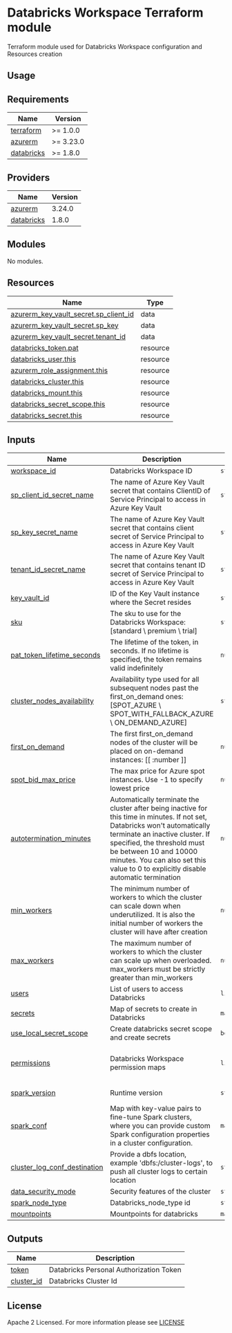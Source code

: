 # Databricks Workspace Terraform module
Terraform module used for Databricks Workspace configuration and Resources creation

## Usage

<!-- BEGIN_TF_DOCS -->
## Requirements

| Name                                                                         | Version   |
| ---------------------------------------------------------------------------- | --------- |
| <a name="requirement_terraform"></a> [terraform](#requirement\_terraform)    | >= 1.0.0  |
| <a name="requirement_azurerm"></a> [azurerm](#requirement\_azurerm)          | >= 3.23.0 |
| <a name="requirement_databricks"></a> [databricks](#requirement\_databricks) | >= 1.8.0  |

## Providers

| Name                                                                   | Version |
| ---------------------------------------------------------------------- | ------- |
| <a name="provider_azurerm"></a> [azurerm](#provider\_azurerm)          | 3.24.0  |
| <a name="provider_databricks"></a> [databricks](#provider\_databricks) | 1.8.0   |

## Modules

No modules.

## Resources

| Name                                                                                                                                      | Type     |
| ----------------------------------------------------------------------------------------------------------------------------------------- | -------- |
| [azurerm_key_vault_secret.sp_client_id](https://registry.terraform.io/providers/hashicorp/azurerm/latest/docs/resources/key_vault_secret) | data     |
| [azurerm_key_vault_secret.sp_key](https://registry.terraform.io/providers/hashicorp/azurerm/latest/docs/resources/key_vault_secret)       | data     |
| [azurerm_key_vault_secret.tenant_id](https://registry.terraform.io/providers/hashicorp/azurerm/latest/docs/resources/key_vault_secret)    | data     |
| [databricks_token.pat](https://registry.terraform.io/providers/databricks/databricks/latest/docs/resources/token)                         | resource |
| [databricks_user.this](https://registry.terraform.io/providers/databricks/databricks/latest/docs/resources/user)                          | resource |
| [azurerm_role_assignment.this](https://registry.terraform.io/providers/hashicorp/azurerm/latest/docs/resources/role_assignment)           | resource |
| [databricks_cluster.this](https://registry.terraform.io/providers/databricks/databricks/latest/docs/resources/cluster)                    | resource |
| [databricks_mount.this](https://registry.terraform.io/providers/databricks/databricks/latest/docs/resources/mount)                        | resource |
| [databricks_secret_scope.this](https://registry.terraform.io/providers/databricks/databricks/latest/docs/resources/secret_scope)          | resource |
| [databricks_secret.this](https://registry.terraform.io/providers/databricks/databricks/latest/docs/resources/secret)                      | resource |

## Inputs

| Name                                                                                                                         | Description                                                                                                                                                                                                                                                                                                 | Type                | Default                                                                    | Required |
|------------------------------------------------------------------------------------------------------------------------------|-------------------------------------------------------------------------------------------------------------------------------------------------------------------------------------------------------------------------------------------------------------------------------------------------------------|---------------------|----------------------------------------------------------------------------|:--------:|
| <a name="input_workspace_id"></a> [workspace\_id](#input\_workspace\_id)                                                     | Databricks Workspace ID                                                                                                                                                                                                                                                                                     | `string`            | n/a                                                                        |   yes    |
| <a name="input_sp_client_id_secret_name"></a> [sp\_client\_id\_secret\_name](#input\_sp\_client\_id\_secret\_name)           | The name of Azure Key Vault secret that contains ClientID of Service Principal to access in Azure Key Vault                                                                                                                                                                                                 | `string`            | n/a                                                                        |   yes    |
| <a name="input_sp_key_secret_name"></a> [sp\_key\_secret\_name](#input\_sp\_key\_secret\_name)                               | The name of Azure Key Vault secret that contains client secret of Service Principal to access in Azure Key Vault                                                                                                                                                                                            | `string`            | n/a                                                                        |   yes    |
| <a name="input_tenant_id_secret_name"></a> [tenant\_id\_secret\_name](#input\_tenant\_id\_secret\_name)                      | The name of Azure Key Vault secret that contains tenant ID secret of Service Principal to access in Azure Key Vault                                                                                                                                                                                         | `string`            | n/a                                                                        |   yes    |
| <a name="input_key_vault_id"></a> [key\_vault\_id](#input\_key\_vault\_id)                                                   | ID of the Key Vault instance where the Secret resides                                                                                                                                                                                                                                                       | `string`            | n/a                                                                        |   yes    |
| <a name="input_sku"></a> [sku](#input\_sku)                                                                                  | The sku to use for the Databricks Workspace: [standard \ premium \ trial]                                                                                                                                                                                                                                   | `string`            | "standard"                                                                 |    no    |
| <a name="input_pat_token_lifetime_seconds"></a> [pat\_token\_lifetime\_seconds](#input\_pat\_token\_lifetime\_seconds)       | The lifetime of the token, in seconds. If no lifetime is specified, the token remains valid indefinitely                                                                                                                                                                                                    | `number`            | 315569520                                                                  |    no    |
| <a name="input_cluster_nodes_availability"></a> [cluster\_nodes\_availability](#input\_cluster\_nodes\_availability)         | Availability type used for all subsequent nodes past the first_on_demand ones: [SPOT_AZURE \  SPOT_WITH_FALLBACK_AZURE \  ON_DEMAND_AZURE]                                                                                                                                                                  | `string`            | null                                                                       |    no    |
| <a name="input_first_on_demand"></a> [first\_on\_demand](#input\_first\_on\_demand)                                          | The first first_on_demand nodes of the cluster will be placed on on-demand instances: [[ \:number ]]                                                                                                                                                                                                        | `number`            | 0                                                                          |    no    |
| <a name="input_spot_bid_max_price"></a> [spot\_bid\_max\_price](#input\_spot\_bid\_max\_price)                               | The max price for Azure spot instances. Use -1 to specify lowest price                                                                                                                                                                                                                                      | `number`            | -1                                                                         |    no    |
| <a name="input_autotermination_minutes"></a> [autotermination\_minutes](#input\_autotermination\_minutes)                    | Automatically terminate the cluster after being inactive for this time in minutes. If not set, Databricks won't automatically terminate an inactive cluster. If specified, the threshold must be between 10 and 10000 minutes. You can also set this value to 0 to explicitly disable automatic termination | `number`            | 15                                                                         |    no    |
| <a name="input_min_workers"></a> [min\_workers](#input\_min\_workers)                                                        | The minimum number of workers to which the cluster can scale down when underutilized. It is also the initial number of workers the cluster will have after creation                                                                                                                                         | `number`            | 1                                                                          |    no    |
| <a name="input_max_workers"></a> [max\_workers](#input\_max\_workers)                                                        | The maximum number of workers to which the cluster can scale up when overloaded. max_workers must be strictly greater than min_workers                                                                                                                                                                      | `number`            | 2                                                                          |    no    |
| <a name="input_users"></a> [users](#input\_users)                                                                            | List of users to access Databricks                                                                                                                                                                                                                                                                          | `list(string)`      | []                                                                         |    no    |
| <a name="input_secrets"></a> [secrets](#input\_secrets)                                                                      | Map of secrets to create in Databricks                                                                                                                                                                                                                                                                      | `map(any)`          | {}                                                                         |    no    |
| <a name="input_use_local_secret_scope"></a> [use\_local\_secret\_scope](#input\_use\_local\_secret\_scope)                   | Create databricks secret scope and create secrets                                                                                                                                                                                                                                                           | `bool`              | false                                                                      |    no    |
| <a name="input_permissions"></a> [permissions](#input\_permissions)                                                          | Databricks Workspace permission maps                                                                                                                                                                                                                                                                        | `list(map(string))` | <pre> [{   <br>   object_id = null   <br>   role      = null <br> }] </pre> |    no    |
| <a name="input_spark_version"></a> [spark\_version](#input\_spark\_version)                                                  | Runtime version                                                                                                                                                                                                                                                                                             | `string`            | "11.3.x-scala2.12"                                                         |    no    |
| <a name="input_spark_conf"></a> [spark\_conf](#input\_spark\_conf)                                                           | Map with key-value pairs to fine-tune Spark clusters, where you can provide custom Spark configuration properties in a cluster configuration.                                                                                                                                                               | `map(any)`          | {}                                                                         |    no    |
| <a name="input_cluster_log_conf_destination"></a> [cluster\_log\_conf\_destination](#input\_cluster\_log\_conf\_destination) | Provide a dbfs location, example 'dbfs:/cluster-logs', to push all cluster logs to certain location                                                                                                                                                                                                         | `string`            | ""                                                                         |    no    |
| <a name="input_data_security_mode"></a> [data\_security\_mode](#input\_data\_security\_mode)                                 | Security features of the cluster                                                                                                                                                                                                                                                                            | `string`            | "NONE"                                                                     |    no    |
| <a name="input_node_type"></a> [spark\_node\_type](#input\_node\_type)                                                       | Databricks_node_type id                                                                                                                                                                                                                                                                                     | `string`            | "Standard_D3_v2"                                                           |    no    |
| <a name="input_mountpoints"></a> [mountpoints](#input\_mountpoints)                                                          | Mountpoints for databricks                                                                                                                                                                                                                                                                                  | `map(any)`          | null                                                                       |    no    |

## Outputs

| Name                                                                 | Description                             |
| -------------------------------------------------------------------- | --------------------------------------- |
| <a name="output_token"></a> [token](#output\_token)                  | Databricks Personal Authorization Token |
| <a name="output_cluster_id"></a> [cluster\_id](#output\_cluster\_id) | Databricks Cluster Id                   |
<!-- END_TF_DOCS -->

## License

Apache 2 Licensed. For more information please see [LICENSE](https://github.com/data-platform-hq/terraform-databricks-databricks-runtime/blob/main/LICENSE)
